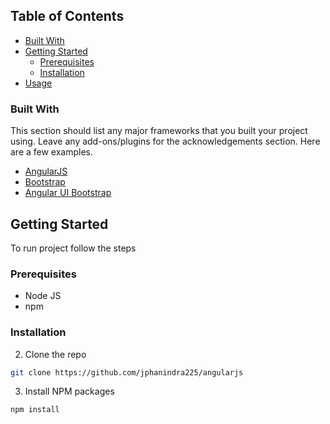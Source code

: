 <!--
*** Thanks for checking out this README Template. If you have a suggestion that would
*** make this better, please fork the repo and create a pull request or simply open
*** an issue with the tag "enhancement".
*** Thanks again! Now go create something AMAZING! :D
-->





<!-- PROJECT SHIELDS -->
<!--
*** I'm using markdown "reference style" links for readability.
*** Reference links are enclosed in brackets [ ] instead of parentheses ( ).
*** See the bottom of this document for the declaration of the reference variables
*** for contributors-url, forks-url, etc. This is an optional, concise syntax you may use.
*** https://www.markdownguide.org/basic-syntax/#reference-style-links
-->

<!-- TABLE OF CONTENTS -->
## Table of Contents

* [Built With](#built-with)
* [Getting Started](#getting-started)
  * [Prerequisites](#prerequisites)
  * [Installation](#installation)
* [Usage](#usage)


### Built With
This section should list any major frameworks that you built your project using. Leave any add-ons/plugins for the acknowledgements section. Here are a few examples.
* [AngularJS](https://angularjs.org/)
* [Bootstrap](https://getbootstrap.com)
* [Angular UI Bootstrap](https://angular-ui.github.io/bootstrap/)


<!-- GETTING STARTED -->
## Getting Started

To run project follow the steps

### Prerequisites
 * Node JS
 * npm 

### Installation

2. Clone the repo
```sh
git clone https://github.com/jphanindra225/angularjs
```
3. Install NPM packages
```sh
npm install
```